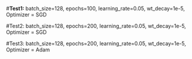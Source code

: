 #**Test1:**
batch_size=128, epochs=100, learning_rate=0.05, wt_decay=1e-5, Optimizer = SGD

#Test2:
batch_size=128, epochs=200, learning_rate=0.05, wt_decay=1e-5, Optimizer = SGD

#Test3:
batch_size=128, epochs=200, learning_rate=0.05, wt_decay=1e-5, Optimizer = Adam
